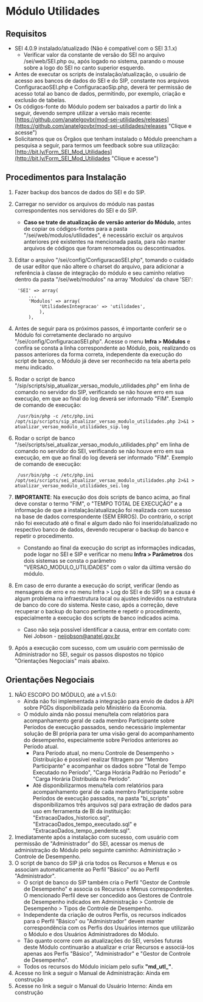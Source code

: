 # Módulo Utilidades

## Requisitos
- SEI 4.0.9 instalado/atualizado (Não é compatível com o SEI 3.1.x)
   - Verificar valor da constante de versão do SEI no arquivo /sei/web/SEI.php ou, após logado no sistema, parando o mouse sobre a logo do SEI no canto superior esquerdo.
- Antes de executar os scripts de instalação/atualização, o usuário de acesso aos bancos de dados do SEI e do SIP, constante nos arquivos ConfiguracaoSEI.php e ConfiguracaoSip.php, deverá ter permissão de acesso total ao banco de dados, permitindo, por exemplo, criação e exclusão de tabelas.
- Os códigos-fonte do Módulo podem ser baixados a partir do link a seguir, devendo sempre utilizar a versão mais recente: [https://github.com/anatelgovbr/mod-sei-utilidades/releases](https://github.com/anatelgovbr/mod-sei-utilidades/releases "Clique e acesse")
- Solicitamos que os Órgãos que tenham instalado o Módulo preencham a pesquisa a seguir, para termos um feedback sobre sua utilização: [http://bit.ly/Form_SEI_Mod_Utilidades](http://bit.ly/Form_SEI_Mod_Utilidades "Clique e acesse")

## Procedimentos para Instalação
1. Fazer backup dos bancos de dados do SEI e do SIP.
2. Carregar no servidor os arquivos do módulo nas pastas correspondentes nos servidores do SEI e do SIP.
   - **Caso se trate de atualização de versão anterior do Módulo**, antes de copiar os códigos-fontes para a pasta "/sei/web/modulos/utilidades", é necessário excluir os arquivos anteriores pré existentes na mencionada pasta, para não manter arquivos de códigos que foram renomeados ou descontinuados.
3. Editar o arquivo "/sei/config/ConfiguracaoSEI.php", tomando o cuidado de usar editor que não altere o charset do arquivo, para adicionar a referência à classe de integração do módulo e seu caminho relativo dentro da pasta "/sei/web/modulos" na array 'Modulos' da chave 'SEI':

		'SEI' => array(
			...
			'Modulos' => array(
				'UtilidadesIntegracao' => 'utilidades',
				),
			),

4. Antes de seguir para os próximos passos, é importante conferir se o Módulo foi corretamente declarado no arquivo "/sei/config/ConfiguracaoSEI.php". Acesse o menu **Infra > Módulos** e confira se consta a linha correspondente ao Módulo, pois, realizando os passos anteriores da forma correta, independente da execução do script de banco, o Módulo já deve ser reconhecido na tela aberta pelo menu indicado.
5. Rodar o script de banco "/sip/scripts/sip_atualizar_versao_modulo_utilidades.php" em linha de comando no servidor do SIP, verificando se não houve erro em sua execução, em que ao final do log deverá ser informado "FIM". Exemplo de comando de execução:

		/usr/bin/php -c /etc/php.ini /opt/sip/scripts/sip_atualizar_versao_modulo_utilidades.php 2>&1 > atualizar_versao_modulo_utilidades_sip.log

6. Rodar o script de banco "/sei/scripts/sei_atualizar_versao_modulo_utilidades.php" em linha de comando no servidor do SEI, verificando se não houve erro em sua execução, em que ao final do log deverá ser informado "FIM". Exemplo de comando de execução:

		/usr/bin/php -c /etc/php.ini /opt/sei/scripts/sei_atualizar_versao_modulo_utilidades.php 2>&1 > atualizar_versao_modulo_utilidades_sei.log

7. **IMPORTANTE**: Na execução dos dois scripts de banco acima, ao final deve constar o termo "FIM", o "TEMPO TOTAL DE EXECUÇÃO" e a informação de que a instalação/atualização foi realizada com sucesso na base de dados correspondente (SEM ERROS). Do contrário, o script não foi executado até o final e algum dado não foi inserido/atualizado no respectivo banco de dados, devendo recuperar o backup do banco e repetir o procedimento.
   - Constando ao final da execução do script as informações indicadas, pode logar no SEI e SIP e verificar no menu **Infra > Parâmetros** dos dois sistemas se consta o parâmetro "VERSAO_MODULO_UTILIDADES" com o valor da última versão do módulo.
8. Em caso de erro durante a execução do script, verificar (lendo as mensagens de erro e no menu Infra > Log do SEI e do SIP) se a causa é algum problema na infraestrutura local ou ajustes indevidos na estrutura de banco do core do sistema. Neste caso, após a correção, deve recuperar o backup do banco pertinente e repetir o procedimento, especialmente a execução dos scripts de banco indicados acima.
	- Caso não seja possível identificar a causa, entrar em contato com: Nei Jobson - neijobson@anatel.gov.br
9. Após a execução com sucesso, com um usuário com permissão de Administrador no SEI, seguir os passos dispostos no tópico "Orientações Negociais" mais abaixo.

## Orientações Negociais
1. NÃO ESCOPO DO MÓDULO, até a v1.5.0: 
	- Ainda não foi implementada a integração para envio de dados à API sobre PGDs disponibilizada pelo Ministério da Economia.
	- O módulo ainda não possui menu/tela com relatórios para acompanhamento geral de cada membro Participante sobre Períodos de execução passados, sendo necessário implementar solução de BI própria para ter uma visão geral do acompanhamento do desempenho, especialmente sobre Períodos anteriores ao Período atual.
		- Para Período atual, no menu Controle de Desempenho > Distribuição é possível realizar filtragem por "Membro Participante" e acompanhar os dados sobre "Total de Tempo Executado no Período", "Carga Horária Padrão no Período" e "Carga Horária Distribuída no Período".
		- Até disponibilizarmos menu/tela com relatórios para acompanhamento geral de cada membro Participante sobre Períodos de execução passados, na pasta "bi_scripts" disponibilizamos três arquivos sql para extração de dados para uso em ferramenta de BI da instituição: "ExtracaoDados_historico.sql", "ExtracaoDados_tempo_executado.sql" e "ExtracaoDados_tempo_pendente.sql".
2. Imediatamente após a instalação com sucesso, com usuário com permissão de "Administrador" do SEI, acessar os menus de administração do Módulo pelo seguinte caminho: Administração > Controle de Desempenho.
3. O script de banco do SIP já cria todos os Recursos e Menus e os associam automaticamente ao Perfil "Básico" ou ao Perfil "Administrador".
	- O script de banco do SIP também cria o Perfil "Gestor de Controle de Desempenho" e associa os Recursos e Menus correspondentes. O mencionado Perfil deve ser concedido aos Gestores de Controle de Desempenho indicados em Administração > Controle de Desempenho > Tipos de Controle de Desempenho.
	- Independente da criação de outros Perfis, os recursos indicados para o Perfil "Básico" ou "Administrador" devem manter correspondência com os Perfis dos Usuários internos que utilizarão o Módulo e dos Usuários Administradores do Módulo.
	- Tão quanto ocorre com as atualizações do SEI, versões futuras deste Módulo continuarão a atualizar e criar Recursos e associá-los apenas aos Perfis "Básico", "Administrador" e "Gestor de Controle de Desempenho".
	- Todos os recursos do Módulo iniciam pelo sufix **"md_utl_"**.
4. Acesse no link a seguir o Manual de Administração: Ainda em construção
5. Acesse no link a seguir o Manual do Usuário Interno: Ainda em construção
